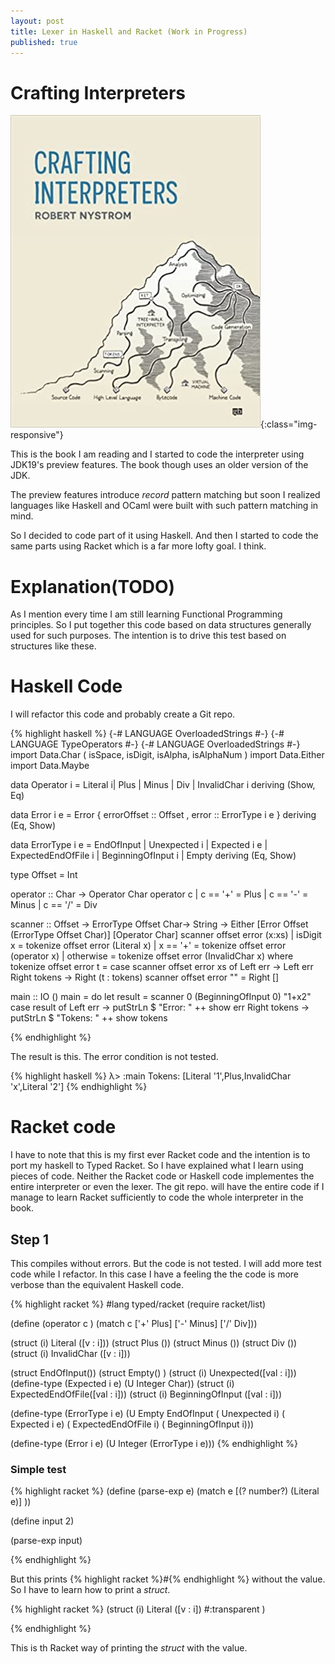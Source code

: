 ```yaml
---
layout: post
title: Lexer in Haskell and Racket (Work in Progress)
published: true
---
```



# Crafting Interpreters

![image-title-here](../images/CraftingInterpreters.jpg){:class="img-responsive"}

This is the book I am reading and I started to code the interpreter using JDK19's preview features.
The book though uses an older version of the JDK.

The preview features introduce _record_ pattern matching but soon I realized languages like Haskell and OCaml
were built with such pattern matching in mind.

So I decided to code part of it using Haskell. And then I started to code the same parts using Racket
which is a far more lofty goal. I think.


# Explanation(TODO)

 As I mention every time I am still learning Functional Programming principles. So I put together
 this code based on data structures generally used for such purposes. The intention is to drive
 this test based on structures like these.

# Haskell Code

I will refactor this code and probably create a Git repo.

{% highlight haskell %}
{-# LANGUAGE OverloadedStrings #-}
{-# LANGUAGE TypeOperators #-}
{-# LANGUAGE OverloadedStrings #-}
import Data.Char ( isSpace, isDigit, isAlpha, isAlphaNum )
import Data.Either
import Data.Maybe

data Operator i = Literal i| Plus | Minus | Div
  | InvalidChar i
    deriving (Show, Eq) 

data Error i e = Error
  { errorOffset :: Offset
  , error :: ErrorType i e
  } deriving (Eq, Show)


data ErrorType i e
  = EndOfInput
  | Unexpected i
  | Expected i e
  | ExpectedEndOfFile i
  | BeginningOfInput i
  | Empty
  deriving (Eq, Show)

type Offset = Int

operator :: Char -> Operator Char
operator c | c == '+' = Plus
           | c == '-' = Minus
           | c == '/' = Div
           
scanner :: Offset -> ErrorType Offset Char-> String -> Either [Error Offset (ErrorType Offset Char)]  [Operator Char]
scanner offset error (x:xs) 
  | isDigit x = tokenize offset error (Literal x) 
  | x == '+' = tokenize offset error (operator x)
  | otherwise = tokenize offset error (InvalidChar x) 
  where
      tokenize offset error t = 
          case scanner offset error xs of
              Left err -> Left err
              Right tokens -> Right (t : tokens)
scanner offset error "" = Right []


main :: IO ()
main = do
    let result = scanner 0 (BeginningOfInput 0) "1+x2"
    case result of
        Left err -> putStrLn $ "Error: " ++ show err
        Right tokens -> putStrLn $ "Tokens: " ++ show tokens

{% endhighlight %}

The result is this. The error condition is not tested.

{% highlight haskell %}
λ> :main
Tokens: [Literal '1',Plus,InvalidChar 'x',Literal '2']
{% endhighlight %}

# Racket code

I have to note that this is my first ever Racket code and the intention is to port my haskell to Typed Racket.
So I have explained what I learn using pieces of code. Neither the Racket code or Haskell code implementes
the entire interpreter or even the lexer. The git repo. will have the entire code if I manage to learn
Racket sufficiently to code the whole interpreter in the book.

## Step 1

This compiles without errors. But the code is not tested. I will add more test code while I refactor.
In this case I have a feeling the the code is more verbose than the equivalent Haskell code.

{% highlight racket %}
#lang typed/racket
(require racket/list)


(define (operator c )
  (match c
     ['+' Plus]
     ['-' Minus]
     ['/' Div]))

(struct (i) Literal ([v : i]))
(struct Plus ())
(struct Minus ())
(struct Div ())
(struct (i) InvalidChar ([v : i]))

(struct EndOfInput())
(struct Empty() )
(struct (i) Unexpected([val : i]))
(define-type (Expected i e) (U Integer Char))
(struct (i)  ExpectedEndOfFile([val : i]))
(struct  (i) BeginningOfInput ([val : i]))

(define-type (ErrorType i e)
      (U Empty EndOfInput
      ( Unexpected i)
      ( Expected i e)
      ( ExpectedEndOfFile i)
      ( BeginningOfInput i)))

(define-type (Error i e) (U Integer
                            (ErrorType i e)))
{% endhighlight %}

### Simple test

{% highlight racket %}
(define (parse-exp e)
  (match e
    [(? number?) (Literal e)]
    ))


(define input 2)

(parse-exp input)

{% endhighlight %}

But this prints {% highlight racket %}#<Literal>{% endhighlight %} without the value. So I have to learn how to print a _struct_.

 
{% highlight racket %}
(struct (i) Literal ([v : i])
    #:transparent
  )
 
 {% endhighlight %}
 
This is th Racket way of printing the _struct_ with the value.
